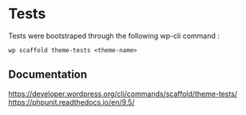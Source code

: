 # Tests

Tests were bootstraped through the following wp-cli command :

`wp scaffold theme-tests <theme-name>`

## Documentation

https://developer.wordpress.org/cli/commands/scaffold/theme-tests/
https://phpunit.readthedocs.io/en/9.5/